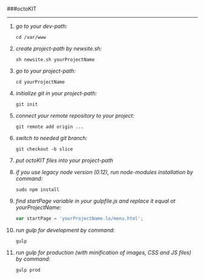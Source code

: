 ###octoKIT
***

1. *go to your dev-path:*

    ```
    cd /var/www
    ```
  
2. *create project-path by newsite.sh:*

    ```
    sh newsite.sh yourProjectName
    ```

3. *go to your project-path:*

    ```
    cd yourProjectName
    ```

4. *initialize git in your project-path:*

    ```
    git init
    ```

5. *connect your remote repository to your project:*

    ```
    git remote add origin ...
    ```

6. *switch to needed git branch:*

    ```
    git checkout -b slice
    ```

7. *put octoKIT files into your project-path*

8. *if you use legacy node version (0.12), run node-modules installation by command:*

    ```
    sudo npm install
    ```
9. *find startPage variable in your gulpfile.js and replace it equal ot yourProjectName:*

    ```javascript
    var startPage = 'yourProjectName.lo/menu.html';
    ```

10. *run gulp for development by command:*

    ```
    gulp
    ```
11. *run gulp for production (with minification of images, CSS and JS files) by command:*
  
    ```
    gulp prod
    ```
